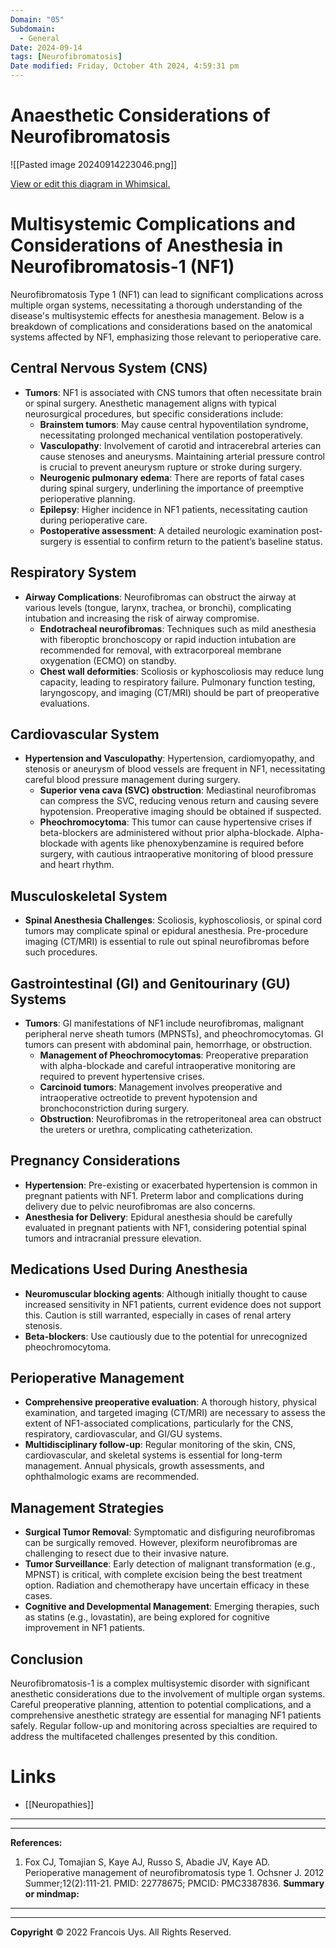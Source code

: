 ```yaml
---
Domain: "05"
Subdomain:
  - General
Date: 2024-09-14
tags: [Neurofibromatosis]
Date modified: Friday, October 4th 2024, 4:59:31 pm
---
```


# Anaesthetic Considerations of Neurofibromatosis

![[Pasted image 20240914223046.png]]

[View or edit this diagram in Whimsical.](https://whimsical.com/neurofibromatosis-systemic-involvement-8EUySR6mato2kQrPxSVEu8?ref=chatgpt)

# Multisystemic Complications and Considerations of Anesthesia in Neurofibromatosis-1 (NF1)

Neurofibromatosis Type 1 (NF1) can lead to significant complications across multiple organ systems, necessitating a thorough understanding of the disease's multisystemic effects for anesthesia management. Below is a breakdown of complications and considerations based on the anatomical systems affected by NF1, emphasizing those relevant to perioperative care.

## Central Nervous System (CNS)
- **Tumors**: NF1 is associated with CNS tumors that often necessitate brain or spinal surgery. Anesthetic management aligns with typical neurosurgical procedures, but specific considerations include:
  - **Brainstem tumors**: May cause central hypoventilation syndrome, necessitating prolonged mechanical ventilation postoperatively.
  - **Vasculopathy**: Involvement of carotid and intracerebral arteries can cause stenoses and aneurysms. Maintaining arterial pressure control is crucial to prevent aneurysm rupture or stroke during surgery.
  - **Neurogenic pulmonary edema**: There are reports of fatal cases during spinal surgery, underlining the importance of preemptive perioperative planning.
  - **Epilepsy**: Higher incidence in NF1 patients, necessitating caution during perioperative care.
  - **Postoperative assessment**: A detailed neurologic examination post-surgery is essential to confirm return to the patient’s baseline status.

## Respiratory System
- **Airway Complications**: Neurofibromas can obstruct the airway at various levels (tongue, larynx, trachea, or bronchi), complicating intubation and increasing the risk of airway compromise.
  - **Endotracheal neurofibromas**: Techniques such as mild anesthesia with fiberoptic bronchoscopy or rapid induction intubation are recommended for removal, with extracorporeal membrane oxygenation (ECMO) on standby.
  - **Chest wall deformities**: Scoliosis or kyphoscoliosis may reduce lung capacity, leading to respiratory failure. Pulmonary function testing, laryngoscopy, and imaging (CT/MRI) should be part of preoperative evaluations.

## Cardiovascular System
- **Hypertension and Vasculopathy**: Hypertension, cardiomyopathy, and stenosis or aneurysm of blood vessels are frequent in NF1, necessitating careful blood pressure management during surgery.
  - **Superior vena cava (SVC) obstruction**: Mediastinal neurofibromas can compress the SVC, reducing venous return and causing severe hypotension. Preoperative imaging should be obtained if suspected.
  - **Pheochromocytoma**: This tumor can cause hypertensive crises if beta-blockers are administered without prior alpha-blockade. Alpha-blockade with agents like phenoxybenzamine is required before surgery, with cautious intraoperative monitoring of blood pressure and heart rhythm.

## Musculoskeletal System
- **Spinal Anesthesia Challenges**: Scoliosis, kyphoscoliosis, or spinal cord tumors may complicate spinal or epidural anesthesia. Pre-procedure imaging (CT/MRI) is essential to rule out spinal neurofibromas before such procedures.
  
## Gastrointestinal (GI) and Genitourinary (GU) Systems
- **Tumors**: GI manifestations of NF1 include neurofibromas, malignant peripheral nerve sheath tumors (MPNSTs), and pheochromocytomas. GI tumors can present with abdominal pain, hemorrhage, or obstruction.
  - **Management of Pheochromocytomas**: Preoperative preparation with alpha-blockade and careful intraoperative monitoring are required to prevent hypertensive crises.
  - **Carcinoid tumors**: Management involves preoperative and intraoperative octreotide to prevent hypotension and bronchoconstriction during surgery.
  - **Obstruction**: Neurofibromas in the retroperitoneal area can obstruct the ureters or urethra, complicating catheterization.

## Pregnancy Considerations
- **Hypertension**: Pre-existing or exacerbated hypertension is common in pregnant patients with NF1. Preterm labor and complications during delivery due to pelvic neurofibromas are also concerns.
- **Anesthesia for Delivery**: Epidural anesthesia should be carefully evaluated in pregnant patients with NF1, considering potential spinal tumors and intracranial pressure elevation.

## Medications Used During Anesthesia
- **Neuromuscular blocking agents**: Although initially thought to cause increased sensitivity in NF1 patients, current evidence does not support this. Caution is still warranted, especially in cases of renal artery stenosis.
- **Beta-blockers**: Use cautiously due to the potential for unrecognized pheochromocytoma.

## Perioperative Management
- **Comprehensive preoperative evaluation**: A thorough history, physical examination, and targeted imaging (CT/MRI) are necessary to assess the extent of NF1-associated complications, particularly for the CNS, respiratory, cardiovascular, and GI/GU systems.
- **Multidisciplinary follow-up**: Regular monitoring of the skin, CNS, cardiovascular, and skeletal systems is essential for long-term management. Annual physicals, growth assessments, and ophthalmologic exams are recommended.

## Management Strategies
- **Surgical Tumor Removal**: Symptomatic and disfiguring neurofibromas can be surgically removed. However, plexiform neurofibromas are challenging to resect due to their invasive nature.
- **Tumor Surveillance**: Early detection of malignant transformation (e.g., MPNST) is critical, with complete excision being the best treatment option. Radiation and chemotherapy have uncertain efficacy in these cases.
- **Cognitive and Developmental Management**: Emerging therapies, such as statins (e.g., lovastatin), are being explored for cognitive improvement in NF1 patients.

## Conclusion

Neurofibromatosis-1 is a complex multisystemic disorder with significant anesthetic considerations due to the involvement of multiple organ systems. Careful preoperative planning, attention to potential complications, and a comprehensive anesthetic strategy are essential for managing NF1 patients safely. Regular follow-up and monitoring across specialties are required to address the multifaceted challenges presented by this condition.

# Links
- [[Neuropathies]]

---

---
**References:**

1. Fox CJ, Tomajian S, Kaye AJ, Russo S, Abadie JV, Kaye AD. Perioperative management of neurofibromatosis type 1. Ochsner J. 2012 Summer;12(2):111-21. PMID: 22778675; PMCID: PMC3387836.
**Summary or mindmap:**

------------------------------------------------------------------------------------------------------------------------------------------------------------------------------------------------------------------------------
---
**Copyright**
© 2022 Francois Uys. All Rights Reserved.
